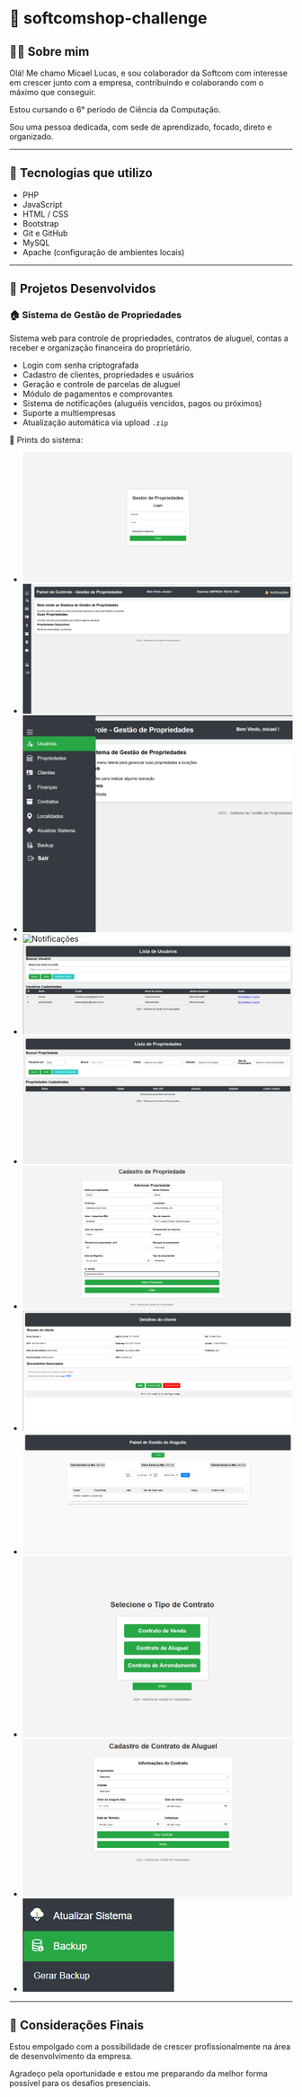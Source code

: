 # 💼 softcomshop-challenge

## 🙋‍♂️ Sobre mim

Olá! Me chamo Micael Lucas, e sou colaborador da Softcom com interesse em crescer junto com a empresa, contribuindo e colaborando com o máximo que conseguir.

Estou cursando o 6° período de Ciência da Computação.

Sou uma pessoa dedicada, com sede de aprendizado, focado, direto e organizado.

---

## 🧪 Tecnologias que utilizo

- PHP
- JavaScript
- HTML / CSS
- Bootstrap
- Git e GitHub
- MySQL
- Apache (configuração de ambientes locais)

---

## 📂 Projetos Desenvolvidos

### 🏠 Sistema de Gestão de Propriedades

Sistema web para controle de propriedades, contratos de aluguel, contas a receber e organização financeira do proprietário.

- Login com senha criptografada
- Cadastro de clientes, propriedades e usuários
- Geração e controle de parcelas de aluguel
- Módulo de pagamentos e comprovantes
- Sistema de notificações (aluguéis vencidos, pagos ou próximos)
- Suporte a multiempresas
- Atualização automática via upload `.zip`

📸 Prints do sistema:

- ![Tela de Login](prints/tela_de_login.png)
- ![Dashboard](prints/dashboard.png)
- ![Menu Lateral](prints/menu_lateral.png)
- ![Notificações](notificacoes.png)
- ![Cadastro de Usuários](prints/cadastro_de_usuarios.png)
- ![Cadastro de Propriedades](prints/cadastros_de_propriedades.png)
- ![Tela de cadastro de Propriedades](prints/tela_de_cadastro_da_propriedade.png)
- ![Tela de detalhes do cliente](prints/detalhes_do_cliente.png)
- ![Contas a Receber](prints/tela_contas_a_receber.png)
- ![Tipos de Contrato](prints/tipos_de_contratos.png)
- ![Gerador de Parcelas para alguéis](prints/gerador_de_parcelas_aluguel.png)
- ![Gerador de Backups](prints/gerador_de_backups.png)

---

## 🚀 Considerações Finais

Estou empolgado com a possibilidade de crescer profissionalmente na área de desenvolvimento da empresa.

Agradeço pela oportunidade e estou me preparando da melhor forma possível para os desafios presenciais.

